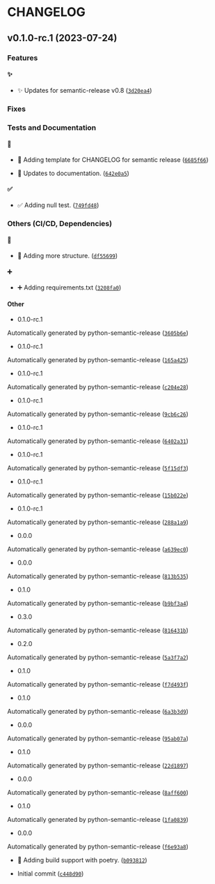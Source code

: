 # CHANGELOG




## v0.1.0-rc.1 (2023-07-24)
### Features
#### :sparkles:

* :sparkles: Updates for semantic-release v0.8 ([`3d20ea4`](https://github.com/Westfall-io/windstorm/commit/3d20ea46e6ef721cf69e68ea61c74384dc7c3ab6))

### Fixes

### Tests and Documentation

#### :memo:

* :memo: Adding template for CHANGELOG for semantic release ([`6685f66`](https://github.com/Westfall-io/windstorm/commit/6685f66b62162b03fdff96c597ebf3dd8d32eb23))

* :memo: Updates to documentation. ([`642e0a5`](https://github.com/Westfall-io/windstorm/commit/642e0a5001d8268eca5473060c440831e22f52e0))

#### :white_check_mark:

* :white_check_mark: Adding null test. ([`749fd48`](https://github.com/Westfall-io/windstorm/commit/749fd48a7b2d4f304bace4b7f17f1cc44d39c50f))

### Others (CI/CD, Dependencies)

#### :construction:

* :construction: Adding more structure. ([`df55699`](https://github.com/Westfall-io/windstorm/commit/df556997d5b53342bf84db850170e3649fdaa0d8))

#### :heavy_plus_sign:

* :heavy_plus_sign: Adding requirements.txt ([`3208fa0`](https://github.com/Westfall-io/windstorm/commit/3208fa059fea3440061aad8c1294964aeb924cb2))

#### Other

* 0.1.0-rc.1

Automatically generated by python-semantic-release ([`3605b6e`](https://github.com/Westfall-io/windstorm/commit/3605b6ef93e740a2c6f0fa78825403c0bd67062a))

* 0.1.0-rc.1

Automatically generated by python-semantic-release ([`165a425`](https://github.com/Westfall-io/windstorm/commit/165a425bbe270acb69475107c07dee9c6969e456))

* 0.1.0-rc.1

Automatically generated by python-semantic-release ([`c204e28`](https://github.com/Westfall-io/windstorm/commit/c204e287607c1280cc9528a5b897d482ae85e3df))

* 0.1.0-rc.1

Automatically generated by python-semantic-release ([`9cb6c26`](https://github.com/Westfall-io/windstorm/commit/9cb6c26e7e4581ce368b1c6430f8ee5280657bac))

* 0.1.0-rc.1

Automatically generated by python-semantic-release ([`6402a31`](https://github.com/Westfall-io/windstorm/commit/6402a31eec8bd3ae2f1a4796ffcf4ca83777d051))

* 0.1.0-rc.1

Automatically generated by python-semantic-release ([`5f15df3`](https://github.com/Westfall-io/windstorm/commit/5f15df36788f2393daddd02e51679ad9ec7a52c8))

* 0.1.0-rc.1

Automatically generated by python-semantic-release ([`15b022e`](https://github.com/Westfall-io/windstorm/commit/15b022e87c831134a6354a3a683b8a38d152e50e))

* 0.1.0-rc.1

Automatically generated by python-semantic-release ([`288a1a9`](https://github.com/Westfall-io/windstorm/commit/288a1a9b7287143eaea1839a99e693020c8e25f2))

* 0.0.0

Automatically generated by python-semantic-release ([`a639ec0`](https://github.com/Westfall-io/windstorm/commit/a639ec0a0bb9220867f34e57ab84836578fbd859))

* 0.0.0

Automatically generated by python-semantic-release ([`813b535`](https://github.com/Westfall-io/windstorm/commit/813b535d2c2a9b04b35891782eaf441d31f1ee99))

* 0.1.0

Automatically generated by python-semantic-release ([`b9bf3a4`](https://github.com/Westfall-io/windstorm/commit/b9bf3a4647bdcde587d0c8fb0e30f55f07630925))

* 0.3.0

Automatically generated by python-semantic-release ([`816431b`](https://github.com/Westfall-io/windstorm/commit/816431baf09dacecb6dd4a7a93911b03d0d873b9))

* 0.2.0

Automatically generated by python-semantic-release ([`5a3f7a2`](https://github.com/Westfall-io/windstorm/commit/5a3f7a2455281431908d97bf71ba2c5b3fa98edd))

* 0.1.0

Automatically generated by python-semantic-release ([`f7d493f`](https://github.com/Westfall-io/windstorm/commit/f7d493f7974c3aa1b0285ec9d10928ee72a7ec77))

* 0.1.0

Automatically generated by python-semantic-release ([`6a3b3d9`](https://github.com/Westfall-io/windstorm/commit/6a3b3d9f523d0ef5a2005f8c1b84a88fa5b6f263))

* 0.0.0

Automatically generated by python-semantic-release ([`95ab07a`](https://github.com/Westfall-io/windstorm/commit/95ab07acab4f098929c21ed54f799affa1873e48))

* 0.1.0

Automatically generated by python-semantic-release ([`22d1897`](https://github.com/Westfall-io/windstorm/commit/22d18974d9d23933433ed4a4ed5b174af7fb54ed))

* 0.0.0

Automatically generated by python-semantic-release ([`8aff600`](https://github.com/Westfall-io/windstorm/commit/8aff6005785f268233804a61d2fbe6513da018bc))

* 0.1.0

Automatically generated by python-semantic-release ([`1fa0839`](https://github.com/Westfall-io/windstorm/commit/1fa083970f9adb72540e17448ce921a9427830c1))

* 0.0.0

Automatically generated by python-semantic-release ([`f6e93a8`](https://github.com/Westfall-io/windstorm/commit/f6e93a84018f378bf4e0efc2e5b4a04947533374))

* :tada: Adding build support with poetry. ([`b093812`](https://github.com/Westfall-io/windstorm/commit/b093812e6fe5454868507ba23683fe25dc3deded))

* Initial commit ([`c448d90`](https://github.com/Westfall-io/windstorm/commit/c448d90fc3d71a1428867f7c1608b1c7c0b8bfe9))
